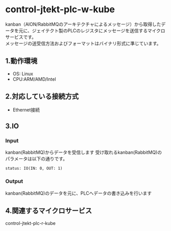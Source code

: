 # control-jtekt-plc-w-kube
kanban（AION/RabbitMQのアーキテクチャによるメッセージ）から取得したデータを元に、ジェイテクト製のPLCのレジスタにメッセージを送信するマイクロサービスです。  
メッセージの送受信方法およびフォーマットはバイナリ形式に準じています。  


## 1.動作環境  

* OS: Linux  
* CPU:ARM/AMD/Intel  


## 2.対応している接続方式
* Ethernet接続  


## 3.IO

### Input
kanban(RabbitMQ)からデータを受信します
受け取れるkanban(RabbitMQ)のパラメータは以下の通りです。
```
status: IO(IN: 0, OUT: 1)
```

### Output
kanban(RabbitMQ)のデータを元に、PLCへデータの書き込みを行います


## 4.関連するマイクロサービス
control-jtekt-plc-r-kube